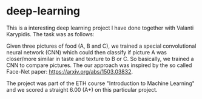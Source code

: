 # deep-learning
This is a interesting deep learning project I have done together with Valanti Karypidis. 
The task was as follows: 
  
  Given three pictures of food (A, B and C), we trained a special convolutional neural network (CNN)
  which could then classify if picture A was closer/more similar in taste and texture to B or C. 
  So basically, we trained a CNN to compare pictures. The our approach was inspired by the so called
  Face-Net paper: https://arxiv.org/abs/1503.03832. 
  
The project was part of the ETH course "Introduction to Machine Learning" and we scored a straight
6.00 (A+) on this particular project. 
